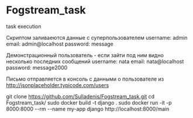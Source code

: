 # Fogstream_task
task execution

Скриптом заливаеются данные с суперпользователем
username: admin
email: admin@localhost
password: message

Демонстрационный пользователь - если зайти под ним видно несколько последних сообщений
username: nata
email: nata@localhost
password: message2000

Письмо отправляется в консоль с данными о пользователе из http://jsonplaceholder.typicode.com/users

git clone https://github.com/Sulladenis/Fogstream_task.git
cd Fogstream_task/
sudo docker build -t django .
sudo docker run -it -p 8000:8000 --rm --name my-app django
http://localhost:8000/main

